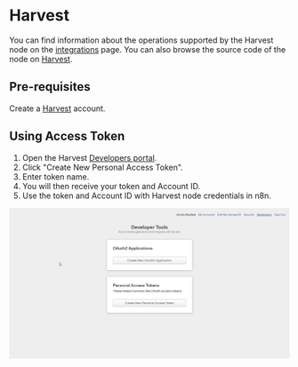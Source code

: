 # Harvest

You can find information about the operations supported by the Harvest node on the [integrations](https://n8n.io/integrations/n8n-nodes-base.harvest) page. You can also browse the source code of the node on [Harvest](https://github.com/n8n-io/n8n/tree/master/packages/nodes-base/nodes/Harvest).

## Pre-requisites

Create a [Harvest](https://www.getharvest.com/) account.

## Using Access Token
1. Open the Harvest [Developers portal](https://id.getharvest.com/developers).
2. Click "Create New Personal Access Token".
3. Enter token name.
4. You will then receive your token and Account ID.
5. Use the token and Account ID with Harvest node credentials in n8n.

![Getting Harvest credentials](./using-access-token.gif)
